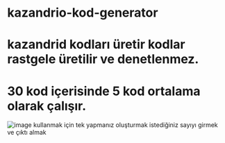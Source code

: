 # kazandrio-kod-generator
# kazandrid kodları üretir kodlar rastgele üretilir ve denetlenmez.
# 30 kod içerisinde 5 kod ortalama olarak çalışır.
![image](https://github.com/admin44market/kazandrio-kod-generator/assets/158743615/c19f62a4-e090-461d-bae3-c257ad597a9e)
kullanmak için tek yapmanız oluşturmak istediğiniz sayıyı girmek ve çıktı almak

